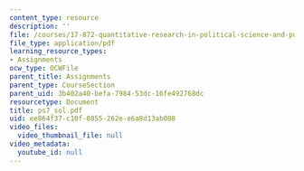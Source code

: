 ```yaml
---
content_type: resource
description: ''
file: /courses/17-872-quantitative-research-in-political-science-and-public-policy-spring-2004/ee864f37c10f0855262ee6a8d13ab008_ps7_sol.pdf
file_type: application/pdf
learning_resource_types:
- Assignments
ocw_type: OCWFile
parent_title: Assignments
parent_type: CourseSection
parent_uid: 3b402a40-befa-7984-53dc-16fe492768dc
resourcetype: Document
title: ps7_sol.pdf
uid: ee864f37-c10f-0855-262e-e6a8d13ab008
video_files:
  video_thumbnail_file: null
video_metadata:
  youtube_id: null
---
```

